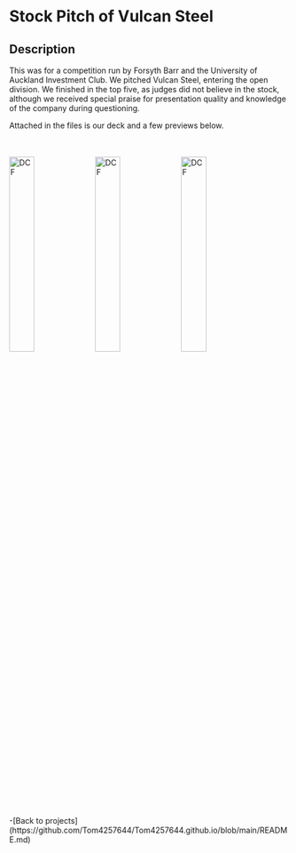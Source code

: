 <h1>Stock Pitch of Vulcan Steel</h1>



<h2>Description</h2>
This was for a competition run by Forsyth Barr and the University of Auckland Investment Club. We pitched Vulcan Steel, entering the open division. We finished in the top five, as judges did not believe in the stock, although we received special praise for presentation quality and knowledge of the company during questioning.

Attached in the files is our deck and a few previews below.

<br />
<br />
<img src="https://imgur.com/EYbO9n6.png" height="30%" width="30%" alt="DCF"/>
  <img src="https://imgur.com/yiR9wYJ.png" height="30%" width="30%" alt="DCF"/>
    <img src="https://imgur.com/BIFgXPV.png" height="30%" width="30%" alt="DCF"/>
<br />

<br />
-[Back to projects](https://github.com/Tom4257644/Tom4257644.github.io/blob/main/README.md)
